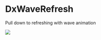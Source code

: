 # DxWaveRefresh
Pull down to refreshing with wave animation

[![](https://jitpack.io/v/StevenDXC/DxWaveRefresh.svg)](https://jitpack.io/#StevenDXC/DxWaveRefresh)
